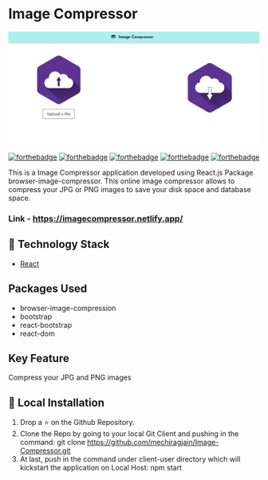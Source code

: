 # Image Compressor

![Image Compressor](./src/Images/Project.png)

[![forthebadge](https://forthebadge.com/images/badges/built-with-love.svg)](https://forthebadge.com)
[![forthebadge](https://forthebadge.com/images/badges/built-by-developers.svg)](https://forthebadge.com)
[![forthebadge](https://forthebadge.com/images/badges/made-with-javascript.svg)](https://forthebadge.com)
[![forthebadge](https://forthebadge.com/images/badges/uses-html.svg)](https://forthebadge.com)
[![forthebadge](https://forthebadge.com/images/badges/uses-css.svg)](https://forthebadge.com)

This is a Image Compressor application developed using React.js Package browser-image-compressor. This online image compressor allows to compress your JPG or PNG images to save your disk space and database space.

### Link - https://imagecompressor.netlify.app/

## 🏁 Technology Stack

- [React](https://reactjs.org/)

## Packages Used

- browser-image-compression
- bootstrap
- react-bootstrap
- react-dom

## Key Feature
Compress your JPG and PNG images

## 🏃‍ Local Installation

1. Drop a ⭐ on the Github Repository.
2. Clone the Repo by going to your local Git Client and pushing in the command:
git clone https://github.com/mechiragjain/Image-Compressor.git
3. At last, push in the command under client-user directory which will kickstart the application on Local Host:
npm start
